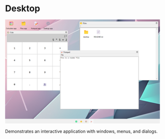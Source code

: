 # Desktop

![screenshot of desktop app](./images/screenshot-desktop.png)

Demonstrates an interactive application with windows, menus, and dialogs.
